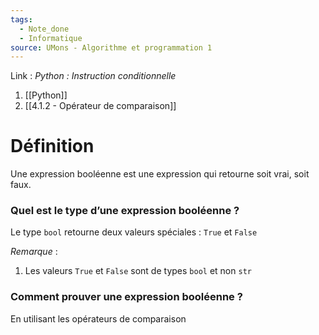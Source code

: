 ```yaml
---
tags:
  - Note_done
  - Informatique
source: UMons - Algorithme et programmation 1
---
```


Link : 
_Python : Instruction conditionnelle_
1. [[Python]]
2. [[4.1.2 - Opérateur de comparaison]]

# Définition
Une expression booléenne est une expression qui retourne soit vrai, soit faux. 

### Quel est le type d’une expression booléenne ? 
Le type `bool` retourne deux valeurs spéciales : `True` et `False`

_Remarque_ :
1. Les valeurs `True` et `False` sont de types `bool` et non `str`
### Comment prouver une expression booléenne ?
En utilisant les opérateurs de comparaison 
